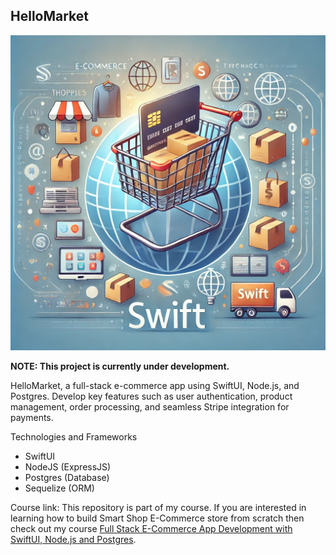 ## HelloMarket 

![HelloMarket Logo](/resources/e-commerce_logo.png)

**NOTE: This project is currently under development.**

HelloMarket, a full-stack e-commerce app using SwiftUI, Node.js, and Postgres. Develop key features such as user authentication, product management, order processing, and seamless Stripe integration for payments.

Technologies and Frameworks
- SwiftUI
- NodeJS (ExpressJS)
- Postgres (Database)
- Sequelize (ORM)

Course link:
This repository is part of my course. If you are interested in learning how to build Smart Shop E-Commerce store from scratch then check out my course [Full Stack E-Commerce App Development with SwiftUI, Node.js and Postgres](https://azamsharp.teachable.com/p/full-stack-e-commerce-app-development-with-swiftui-node-js-and-postgres).


